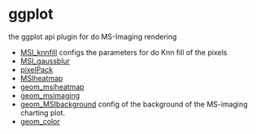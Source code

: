﻿# ggplot

the ggplot api plugin for do MS-Imaging rendering

+ [MSI_knnfill](ggplot/MSI_knnfill.1) configs the parameters for do Knn fill of the pixels
+ [MSI_gaussblur](ggplot/MSI_gaussblur.1) 
+ [pixelPack](ggplot/pixelPack.1) 
+ [MSIheatmap](ggplot/MSIheatmap.1) 
+ [geom_msiheatmap](ggplot/geom_msiheatmap.1) 
+ [geom_msimaging](ggplot/geom_msimaging.1) 
+ [geom_MSIbackground](ggplot/geom_MSIbackground.1) config of the background of the MS-imaging charting plot.
+ [geom_color](ggplot/geom_color.1) 
